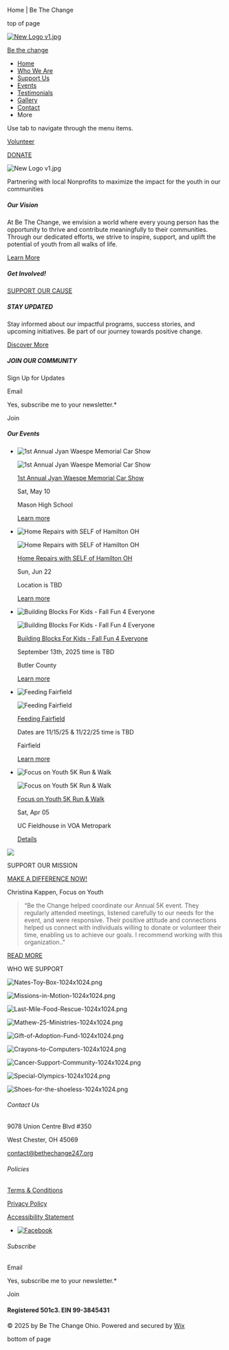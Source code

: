 Home | Be The Change









top of page

[![New Logo v1.jpg](https://static.wixstatic.com/media/ef0749_1c9237cd25ad4046807c1188f095bb55~mv2.jpg/v1/fill/w_64,h_62,al_c,q_80,usm_0.66_1.00_0.01,enc_avif,quality_auto/New%20Logo%20v1.jpg)](https://www.bethechangeohio.com)

[Be the change](https://www.bethechangeohio.com)

* [Home](https://www.bethechangeohio.com)
* [Who We Are](https://www.bethechangeohio.com/who-we-are)
* [Support Us](https://www.bethechangeohio.com/support-us)
* [Events](https://www.bethechangeohio.com/event)
* [Testimonials](https://www.bethechangeohio.com/copy-of-who-we-are)
* [Gallery](https://www.bethechangeohio.com/gallery)
* [Contact](https://www.bethechangeohio.com/contact)
* More

Use tab to navigate through the menu items.

[Volunteer](https://www.bethechangeohio.com/contact-3)

[DONATE](https://givebutter.com/btc247)

![New Logo v1.jpg](https://static.wixstatic.com/media/ef0749_1c9237cd25ad4046807c1188f095bb55~mv2.jpg/v1/fill/w_600,h_646,al_c,q_85,usm_0.66_1.00_0.01,enc_avif,quality_auto/ef0749_1c9237cd25ad4046807c1188f095bb55~mv2.jpg)

Partnering with local Nonprofits to maximize the impact for the youth in our communities

##### Our Vision

At Be The Change, we envision a world where every young person has the opportunity to thrive and contribute meaningfully to their communities. Through our dedicated efforts, we strive to inspire, support, and uplift the potential of youth from all walks of life.

[Learn More](https://www.bethechangeohio.com/who-we-are)

##### Get Involved!

[SUPPORT OUR CAUSE](https://www.bethechangeohio.com/support-us)

##### STAY UPDATED

Stay informed about our impactful programs, success stories, and upcoming initiatives. Be part of our journey towards positive change.

[Discover More](https://www.bethechangeohio.com/event)

##### JOIN OUR COMMUNITY

Sign Up for Updates

Email

Yes, subscribe me to your newsletter.\*

Join

##### Our Events

* ![1st Annual Jyan Waespe Memorial Car Show](https://static.wixstatic.com/media/ef0749_2a13e6ebe2a64852bf33a47018fa4144~mv2.png/v1/fill/w_85,h_81,al_c,q_85,usm_0.66_1.00_0.01,blur_2,enc_auto/ef0749_2a13e6ebe2a64852bf33a47018fa4144~mv2.png)

  ![1st Annual Jyan Waespe Memorial Car Show](https://static.wixstatic.com/media/ef0749_2a13e6ebe2a64852bf33a47018fa4144~mv2.png/v1/fill/w_85,h_81,al_c,q_85,usm_0.66_1.00_0.01,blur_2,enc_auto/ef0749_2a13e6ebe2a64852bf33a47018fa4144~mv2.png)

  [1st Annual Jyan Waespe Memorial Car Show](https://www.bethechangeohio.com/events/1st-annual-jyan-waespe-memorial-car-show)

  Sat, May 10

  Mason High School

  [Learn more](https://www.bethechangeohio.com/events/1st-annual-jyan-waespe-memorial-car-show)
* ![Home Repairs with SELF of Hamilton OH](https://static.wixstatic.com/media/ef0749_21adcc45fbe8456db3d2689459164179~mv2.png/v1/fill/w_49,h_28,al_c,q_85,usm_0.66_1.00_0.01,blur_2,enc_auto/ef0749_21adcc45fbe8456db3d2689459164179~mv2.png)

  ![Home Repairs with SELF of Hamilton OH](https://static.wixstatic.com/media/ef0749_21adcc45fbe8456db3d2689459164179~mv2.png/v1/fill/w_49,h_28,al_c,q_85,usm_0.66_1.00_0.01,blur_2,enc_auto/ef0749_21adcc45fbe8456db3d2689459164179~mv2.png)

  [Home Repairs with SELF of Hamilton OH](https://www.bethechangeohio.com/events/home-repairs-with-self-of-hamilton-oh)

  Sun, Jun 22

  Location is TBD

  [Learn more](https://www.bethechangeohio.com/events/home-repairs-with-self-of-hamilton-oh)
* ![Building Blocks For Kids - Fall Fun 4 Everyone](https://static.wixstatic.com/media/ef0749_0844070089784d4ebe23e34a7ac1ce69~mv2.png/v1/fill/w_111,h_112,al_c,q_85,usm_0.66_1.00_0.01,blur_2,enc_auto/ef0749_0844070089784d4ebe23e34a7ac1ce69~mv2.png)

  ![Building Blocks For Kids - Fall Fun 4 Everyone](https://static.wixstatic.com/media/ef0749_0844070089784d4ebe23e34a7ac1ce69~mv2.png/v1/fill/w_111,h_112,al_c,q_85,usm_0.66_1.00_0.01,blur_2,enc_auto/ef0749_0844070089784d4ebe23e34a7ac1ce69~mv2.png)

  [Building Blocks For Kids - Fall Fun 4 Everyone](https://www.bethechangeohio.com/events/building-blocks-for-kids-fall-fun-4-everyone)

  September 13th, 2025 time is TBD

  Butler County

  [Learn more](https://www.bethechangeohio.com/events/building-blocks-for-kids-fall-fun-4-everyone)
* ![Feeding Fairfield](https://static.wixstatic.com/media/ef0749_7a35684bb49340879600c0c60cc8cf69~mv2.jpg/v1/fill/w_147,h_147,al_c,q_80,usm_0.66_1.00_0.01,blur_2,enc_auto/ef0749_7a35684bb49340879600c0c60cc8cf69~mv2.jpg)

  ![Feeding Fairfield](https://static.wixstatic.com/media/ef0749_7a35684bb49340879600c0c60cc8cf69~mv2.jpg/v1/fill/w_147,h_147,al_c,q_80,usm_0.66_1.00_0.01,blur_2,enc_auto/ef0749_7a35684bb49340879600c0c60cc8cf69~mv2.jpg)

  [Feeding Fairfield](https://www.bethechangeohio.com/events/feeding-fairfield)

  Dates are 11/15/25 & 11/22/25 time is TBD

  Fairfield

  [Learn more](https://www.bethechangeohio.com/events/feeding-fairfield)
* ![Focus on Youth 5K Run & Walk](https://static.wixstatic.com/media/ef0749_d9930531a02b441f97b0629b6a4cfec4~mv2.jpg/v1/fill/w_147,h_106,al_c,q_80,usm_0.66_1.00_0.01,blur_2,enc_auto/ef0749_d9930531a02b441f97b0629b6a4cfec4~mv2.jpg)

  ![Focus on Youth 5K Run & Walk](https://static.wixstatic.com/media/ef0749_d9930531a02b441f97b0629b6a4cfec4~mv2.jpg/v1/fill/w_147,h_106,al_c,q_80,usm_0.66_1.00_0.01,blur_2,enc_auto/ef0749_d9930531a02b441f97b0629b6a4cfec4~mv2.jpg)

  [Focus on Youth 5K Run & Walk](https://www.bethechangeohio.com/events/focus-on-youth-5k-run-walk)

  Sat, Apr 05

  UC Fieldhouse in VOA Metropark

  [Details](https://www.bethechangeohio.com/events/focus-on-youth-5k-run-walk)

![](https://static.wixstatic.com/media/bbd2f5_d8d0d3a6c0164d11b662fcac0246dd5a~mv2_d_5616_3744_s_4_2.jpg/v1/fill/w_42,h_28,al_c,q_80,usm_0.66_1.00_0.01,blur_2,enc_avif,quality_auto/bbd2f5_d8d0d3a6c0164d11b662fcac0246dd5a~mv2_d_5616_3744_s_4_2.jpg)

SUPPORT OUR MISSION

[MAKE A DIFFERENCE NOW!](https://givebutter.com/btc247)

Christina Kappen, Focus on Youth

> “Be the Change helped coordinate our Annual 5K event. They regularly attended meetings, listened carefully to our needs for the event, and were responsive. Their positive attitude and connections helped us connect with individuals willing to donate or volunteer their time, enabling us to achieve our goals. I recommend working with this organization.."

[READ MORE](https://www.bethechangeohio.com/copy-of-who-we-are)

WHO WE SUPPORT

![Nates-Toy-Box-1024x1024.png](https://static.wixstatic.com/media/ef0749_d9fae12cc64c40989fd9e442970ac5eb~mv2.png/v1/fill/w_150,h_150,al_c,q_85,usm_0.66_1.00_0.01,enc_avif,quality_auto/Nates-Toy-Box-1024x1024.png)

![Missions-in-Motion-1024x1024.png](https://static.wixstatic.com/media/ef0749_9c3b65d8edc942708af46f06ffa6c07d~mv2.png/v1/fill/w_150,h_150,al_c,q_85,usm_0.66_1.00_0.01,enc_avif,quality_auto/Missions-in-Motion-1024x1024.png)

![Last-Mile-Food-Rescue-1024x1024.png](https://static.wixstatic.com/media/ef0749_73d66ad70cd748d5b8cc95c732c15f46~mv2.png/v1/fill/w_150,h_150,al_c,q_85,usm_0.66_1.00_0.01,enc_avif,quality_auto/Last-Mile-Food-Rescue-1024x1024.png)

![Mathew-25-Ministries-1024x1024.png](https://static.wixstatic.com/media/ef0749_732a744a8e8b41e6b1bdfa8731537ec0~mv2.png/v1/fill/w_150,h_150,al_c,q_85,usm_0.66_1.00_0.01,enc_avif,quality_auto/Mathew-25-Ministries-1024x1024.png)

![Gift-of-Adoption-Fund-1024x1024.png](https://static.wixstatic.com/media/ef0749_31502a26a9b64d1899fea7b4b7d959c8~mv2.png/v1/fill/w_150,h_150,al_c,q_85,usm_0.66_1.00_0.01,enc_avif,quality_auto/Gift-of-Adoption-Fund-1024x1024.png)

![Crayons-to-Computers-1024x1024.png](https://static.wixstatic.com/media/ef0749_e80e3c9d88c74f77a52befdff39ffe4b~mv2.png/v1/fill/w_188,h_188,al_c,q_85,usm_0.66_1.00_0.01,enc_avif,quality_auto/Crayons-to-Computers-1024x1024.png)

![Cancer-Support-Community-1024x1024.png](https://static.wixstatic.com/media/ef0749_4690aafdae5e423bbd1a0edbd7b73b52~mv2.png/v1/fill/w_188,h_188,al_c,q_85,usm_0.66_1.00_0.01,enc_avif,quality_auto/Cancer-Support-Community-1024x1024.png)

![Special-Olympics-1024x1024.png](https://static.wixstatic.com/media/ef0749_c8e379193b8a4762a5acad63175ae200~mv2.png/v1/fill/w_188,h_188,al_c,q_85,usm_0.66_1.00_0.01,enc_avif,quality_auto/Special-Olympics-1024x1024.png)

![Shoes-for-the-shoeless-1024x1024.png](https://static.wixstatic.com/media/ef0749_08843bfa35454ab3bfcc582fda764907~mv2.png/v1/fill/w_188,h_188,al_c,q_85,usm_0.66_1.00_0.01,enc_avif,quality_auto/Shoes-for-the-shoeless-1024x1024.png)

###### Contact Us

9078 Union Centre Blvd #350

West Chester, OH 45069

[contact@bethechange247.org](mailto:contact@bethechange247.org)

###### Policies

[Terms & Conditions](https://www.bethechangeohio.com/terms-and-conditions)

[Privacy Policy](https://www.bethechangeohio.com/privacy-policy)

[Accessibility Statement](https://www.bethechangeohio.com/accessibility-statement)

* [![Facebook](https://static.wixstatic.com/media/e316f544f9094143b9eac01f1f19e697.png/v1/fill/w_39,h_39,al_c,q_85,usm_0.66_1.00_0.01,enc_avif,quality_auto/e316f544f9094143b9eac01f1f19e697.png)](https://www.facebook.com/BeTheChange247)

###### Subscribe

Email

Yes, subscribe me to your newsletter.\*

Join

#### Registered 501c3. EIN 99-3845431

© 2025 by Be The Change Ohio. Powered and secured by [Wix](https://wix.com/?utm_campaign=vir_created_with)

bottom of page